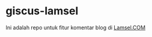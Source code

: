 # giscus-lamsel
Ini adalah repo untuk fitur komentar blog di [Lamsel.COM](https://www.lamsel.com/)  
